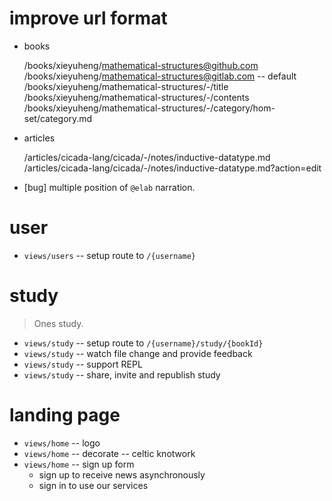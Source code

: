 # improve url format

- books

  /books/xieyuheng/mathematical-structures@github.com
  /books/xieyuheng/mathematical-structures@gitlab.com -- default
  /books/xieyuheng/mathematical-structures/-/title
  /books/xieyuheng/mathematical-structures/-/contents
  /books/xieyuheng/mathematical-structures/-/category/hom-set/category.md

- articles

  /articles/cicada-lang/cicada/-/notes/inductive-datatype.md
  /articles/cicada-lang/cicada/-/notes/inductive-datatype.md?action=edit

- [bug] multiple position of `@elab` narration.

# user

- `views/users` -- setup route to `/{username}`

# study

> Ones study.

- `views/study` -- setup route to `/{username}/study/{bookId}`
- `views/study` -- watch file change and provide feedback
- `views/study` -- support REPL
- `views/study` -- share, invite and republish study

# landing page

- `views/home` -- logo
- `views/home` -- decorate -- celtic knotwork
- `views/home` -- sign up form
  - sign up to receive news asynchronously
  - sign in to use our services
